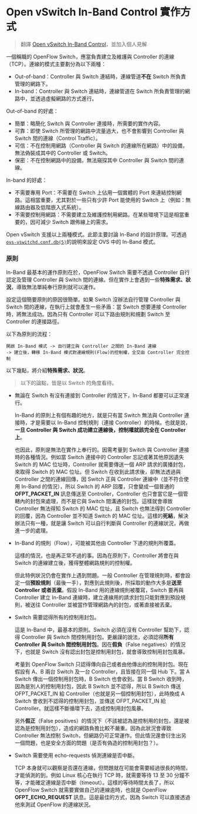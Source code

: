 # Open vSwitch In-Band Control 實作方式

> 翻譯 [Open vSwitch In-Band Control](http://docs.openvswitch.org/en/latest/topics/design/?highlight=in%20band#in-band-control)，並加入個人見解

一個稱職的 OpenFlow Switch，應當負責建立及維護與 Controller 的連線（TCP）。連線的模式主要劃分為以下兩種：

* Out-of-band：Controller 與 Switch 連結時，連線管道**不在** Switch 所負責管理的網路下。
* In-band：Controller 與 Switch 連結時，連線管道在 Switch 所負責管理的網路中，並透過虛擬網路的方式進行。

Out-of-band 的好處：

* 簡單：略簡化 Switch 與 Controller 連接時，所需要的實作內容。
* 可靠：即使 Switch 所管理的網路中流量過大，也不會影響到 Controller 與 Switch 間的連線（Control Traffic）。
* 可信：不在控制用網路（Controller 與 Switch 的連線所在網路）中的設備，無法偽裝成其中的 Controller  或 Switch。
* 保密：不在控制網路中的設備，無法窺探其中 Controller 與 Switch 間的連線。

In-band 的好處：

* 不需要專用 Port：不需要在 Switch 上佔用一個實體的 Port 來連結控制網路。這相當重要，尤其對於一些只有少許 Port 能使用的 Switch 上（例如：無線路由器及低階嵌入式系統）。 
* 不需要控制用網路：不需要建立及維護控制用網路。在某些環境下這是相當重要的，因可減少 Switch 跟佈線上的需求。

Open vSwitch 支援以上兩種模式。此節主要討論 In-Band 的設計原理。可透過[`ovs-vswitchd.conf.db(5)`](http://openvswitch.org/ovs-vswitchd.conf.db.5.pdf)的說明來設定 OVS 中的 In-Band 模式。

### 原則

In-Band 最基本的運作原則在於，OpenFlow Switch 需要不透過 Controller 自行認定及管理 Controller 與 Switch 間的連線。但在實作上會遇到一些**特殊需求、狀況**，導致無法單純奉行原則就可以運作。

設定這個簡要原則的原因很簡單。如果 Switch 沒辦法自行管理 Controller 與 Switch 間的連線，在執行上就會產生一些矛盾：當 Switch 想要連接 Controller 時，將無法成功。因為只有 Controller 可以下路由規則和規劃 Switch 至 Controller 的連接路徑。

以下為原則的流程：

```
開啟 In-Band 模式 -> 自行建立與 Controller 之間的 In-Band 連線 
-> 建立後，轉移 In-Band 模式對連線規則(Flow)的控制權，全交由 Controller 完全控制 
```



以下幾點，將介紹**特殊需求、狀況**。

> 以下的論點，皆是以 Switch 的角度看待。

* 無論在 Switch 有沒有連接到 Controller 的情況下，In-Band 都要可以正常運行。

  In-Band 的原則上有個有趣的地方，就是只有當 Switch 無法與 Controller 連接時，才是需要以 In-Band 控制規則（連接 Controller）的時候。也就是說，**一旦 Controller 與 Switch 成功建立連線後，控制權就該完全在 Controller 上**。

  也因此，原則是無法在實作上奉行的。因需考量到 Switch 與 Controller 連接時的各種情況。例如當 Switch 連接中的 Controller 忘記或著其他原因遺失 Switch 的 MAC 位址時，Controller 就需要傳送一個 ARP 請求的廣播封包，來取得 Switch 的 MAC 位址。但 Switch 在收到此請求後，卻無法透過與 Controller 之間的連線回傳，因 Switch 正與 Controller 連線中（並不符合使用 In-Band 的情況），所以 Switch 的 ARP 回覆，只會變成一個普通的 **OFPT_PACKET_IN** 訊息傳送至 Controller，Controller 也只會當它是一個管轄內的封包來處理，而不是它與 Switch 間溝通的封包。這樣就會導致 Controller 無法得知 Switch 的 MAC 位址，且 Switch 也無法得到 Controller 的回覆，因為 Controller 並不知道 Switch 的 MAC 位址。這樣的**死結**，解決辦法只有一種，就是讓 Switch 可以自行判斷與 Controller 的連線狀況，再做進一步的處理。

* In-Band 的規則（Flow），可能被其他由 Controller 下達的規則所覆蓋。  

  這樣的情況，也是再正常不過的事。因為在原則下，Controller 將會在與 Switch 的連線建立後，獲得整體網路規則的控制權。

  但此特例狀況仍會在實作上遇到問題。一般 Controller 在管理規則時，都會設定一個**預設規則**（最後一手），對應到此規則後，所採取的動作大多是**送至 Controller **或者**丟棄**。假設 In-Band 用的連線規則被覆寫，Switch 要再與 Controller 建立 In-Band 連線時，建立連線用的請求封包只能對應到預設規則，被送往 Controller 並被當作管理網路內的封包，或著直接被丟棄。

* Switch 需要認得所有的控制用封包。

  這是 In-Band 中，最基本的原則。Switch 必須在沒有 Controller 幫助下，認得 Controller 與 Switch 間控制用封包。更嚴謹的說法，必須認得**所有 Controller 與 Switch 間控制用封包**。因在**假負**（False negatives）的情況下，也就是 Switch 沒有認出封包是控制用封包，就會導致控制用封包風暴。

  考量到 OpenFlow Switch 只認得傳向自己或者由他傳出的控制用封包。現在假設有 A、B 兩台 Switch 及一台  Controller，且皆接在同一個 Hub 下。當 A Switch 傳出一個控制用封包時，B Switch 也會收到。當 B Switch 收到時，因為是別人的控制用封包，因此 B Switch 並不認得，所以 B Switch 傳送 OFPT_PACKET_IN 給 Controller（也就是另一個控制用封包），此時換成 A Switch 會收到不認得的控制用封包，並傳送 OFPT_PACKET_IN 給 Controller。就這樣不斷循環下去，造成控制用封包風暴。

  另外**假正**（False positives）的情況下（不該被認為是控制用的封包，還是被認為是控制用封包），造成的網路負擔比較不嚴重。因為此狀況會導致 Controller 無法控制 Switch，但網路仍可正常運作。但此情況還會衍生出另一個問題，也是安全方面的問題（是否有偽造的控制用封包？）。

* Switch 需要使用 echo-requests 偵測連線是否中斷。

  TCP 本身就可以觀察是否還在連線，但問題就在可能會需要經過很長的時間，才能偵測的到。例如 Linux 核心在執行 TCP 時，就需要等待 13 至 30 分鐘不等，才能確定連線是否中斷（timeout）。這樣的等待時間太長了，所以 OpenFlow Switch 就需要實做自己的連線逾時，也就是 OpenFlow **OFPT_ECHO_REQUEST** 訊息。這是最佳的方式，因為 Switch 可以直接透過他來測試 OpenFlow 的連線狀況。